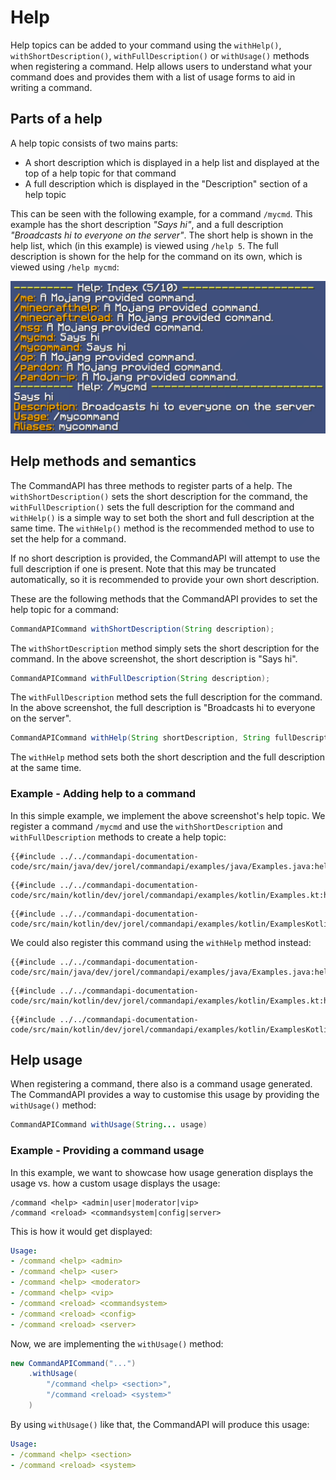 # Help

Help topics can be added to your command using the `withHelp()`, `withShortDescription()`, `withFullDescription()` or `withUsage()` methods when registering a command. Help allows users to understand what your command does and provides them with a list of usage forms to aid in writing a command.

## Parts of a help

A help topic consists of two mains parts:

- A short description which is displayed in a help list and displayed at the top of a help topic for that command
- A full description which is displayed in the "Description" section of a help topic

This can be seen with the following example, for a command `/mycmd`. This example has the short description _"Says hi"_, and a full description _"Broadcasts hi to everyone on the server"_. The short help is shown in the help list, which (in this example) is viewed using `/help 5`. The full description is shown for the help for the command on its own, which is viewed using `/help mycmd`:

![help image](./images/help.png)

## Help methods and semantics

The CommandAPI has three methods to register parts of a help. The `withShortDescription()` sets the short description for the command, the `withFullDescription()` sets the full description for the command and `withHelp()` is a simple way to set both the short and full description at the same time. The `withHelp()` method is the recommended method to use to set the help for a command.

If no short description is provided, the CommandAPI will attempt to use the full description if one is present. Note that this may be truncated automatically, so it is recommended to provide your own short description.

These are the following methods that the CommandAPI provides to set the help topic for a command:

```java
CommandAPICommand withShortDescription(String description);
```

The `withShortDescription` method simply sets the short description for the command. In the above screenshot, the short description is "Says hi".

```java
CommandAPICommand withFullDescription(String description);
```

The `withFullDescription` method sets the full description for the command. In the above screenshot, the full description is "Broadcasts hi to everyone on the server".

```java
CommandAPICommand withHelp(String shortDescription, String fullDescription);
```

The `withHelp` method sets both the short description and the full description at the same time.

<div class="example">

### Example - Adding help to a command

In this simple example, we implement the above screenshot's help topic. We register a command `/mycmd` and use the `withShortDescription` and `withFullDescription` methods to create a help topic:

<div class="multi-pre">

```java,Java
{{#include ../../commandapi-documentation-code/src/main/java/dev/jorel/commandapi/examples/java/Examples.java:help1}}
```

```kotlin,Kotlin
{{#include ../../commandapi-documentation-code/src/main/kotlin/dev/jorel/commandapi/examples/kotlin/Examples.kt:help1}}
```

```kotlin,Kotlin_DSL
{{#include ../../commandapi-documentation-code/src/main/kotlin/dev/jorel/commandapi/examples/kotlin/ExamplesKotlinDSL.kt:help1}}
```

</div>

We could also register this command using the `withHelp` method instead:

<div class="multi-pre">

```java,Java
{{#include ../../commandapi-documentation-code/src/main/java/dev/jorel/commandapi/examples/java/Examples.java:help2}}
```

```kotlin,Kotlin
{{#include ../../commandapi-documentation-code/src/main/kotlin/dev/jorel/commandapi/examples/kotlin/Examples.kt:help2}}
```

```kotlin,Kotlin_DSL
{{#include ../../commandapi-documentation-code/src/main/kotlin/dev/jorel/commandapi/examples/kotlin/ExamplesKotlinDSL.kt:help2}}
```

</div>

</div>

## Help usage

When registering a command, there also is a command usage generated. The CommandAPI provides a way to customise this usage by providing the `withUsage()` method:

```java
CommandAPICommand withUsage(String... usage)
```

<div class="example">

### Example - Providing a command usage

In this example, we want to showcase how usage generation displays the usage vs. how a custom usage displays the usage:

```mccmd
/command <help> <admin|user|moderator|vip>
/command <reload> <commandsystem|config|server>
```

This is how it would get displayed:

```yaml
Usage:
- /command <help> <admin>
- /command <help> <user>
- /command <help> <moderator>
- /command <help> <vip>
- /command <reload> <commandsystem>
- /command <reload> <config>
- /command <reload> <server>
```

Now, we are implementing the `withUsage()` method:

```java
new CommandAPICommand("...")
    .withUsage(
        "/command <help> <section>",
        "/command <reload> <system>"
    )
```

By using `withUsage()` like that, the CommandAPI will produce this usage:

```yaml
Usage:
- /command <help> <section>
- /command <reload> <system>
```

</div>
